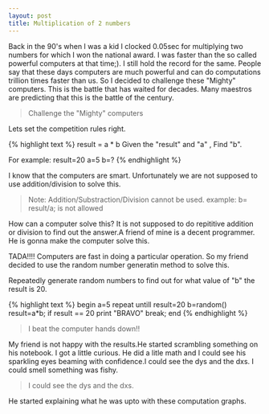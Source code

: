```yaml
---
layout: post
title: Multiplication of 2 numbers
---
```


Back in the 90's when I was a kid I clocked 0.05sec for multiplying two numbers for which I won the national award. I was faster than the so called powerful computers at that time;). I still hold the record for the same. People say that these days computers are much powerful and can do computations trillion times faster than us. So I decided to challenge these "Mighty" computers. This is the battle that has waited for decades. Many maestros are predicting that this is the battle of the century.

> Challenge the "Mighty" computers

Lets set the competition rules right.

{% highlight text %}
result = a * b
Given the "result" and "a" , Find "b".

For example:
result=20
a=5
b=?
{% endhighlight %}

I know that the computers are smart. Unfortunately we are not supposed to use addition/division to solve this.

>Note: Addition/Substraction/Division cannot be used.
example: 
   b= result/a; is not allowed

How can a computer solve this? It is not supposed to do repititive addition or division to find out the answer.A friend of mine is a decent programmer. He is gonna make the computer solve this.

TADA!!!! Computers are fast in doing a particular operation. So my friend decided to use the random number generatin method to solve this.

Repeatedly generate random numbers to find out for what value of "b" the result is 20.

{% highlight text %}
begin
a=5
repeat untill result=20
    b=random()
    result=a*b;
    if result == 20 
    print "BRAVO"
        break;
end
{% endhighlight %}

>I beat the computer hands down!!

My friend is not happy with the results.He started scrambling something on his notebook. I got a little curious. He did a litle math and I could see his sparkling eyes beaming with confidence.I could see the dys and the dxs. I could smell something was fishy.

>I could see the dys and the dxs.

He started explaining what he was upto with these computation graphs.













